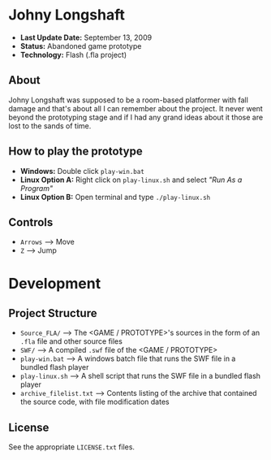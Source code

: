 # Johny Longshaft

 - **Last Update Date:** September 13, 2009
 - **Status:** Abandoned game prototype
 - **Technology:** Flash (.fla project)


## About
Johny Longshaft was supposed to be a room-based platformer with fall damage
and that's about all I can remember about the project. It never went beyond the
prototyping stage and if I had any grand ideas about it those are lost to the
sands of time.


## How to play the prototype
 - **Windows:** Double click `play-win.bat`
 - **Linux Option A:** Right click on `play-linux.sh` and
   select *"Run As a Program"*
 - **Linux Option B:** Open terminal and type `./play-linux.sh`


## Controls
 - `Arrows` ⟶ Move
 - `Z` ⟶ Jump


# Development
## Project Structure
 - `Source_FLA/` ⟶ The <GAME / PROTOTYPE>'s sources in the form of an `.fla` file
    and other source files
 - `SWF/` ⟶ A compiled `.swf` file of the <GAME / PROTOTYPE>
 - `play-win.bat` ⟶ A windows batch file that runs the SWF file in
   a bundled flash player
 - `play-linux.sh` ⟶ A shell script that runs the SWF file in
   a bundled flash player
 - `archive_filelist.txt` ⟶ Contents listing of the archive that contained the
   source code, with file modification dates


## License
See the appropriate `LICENSE.txt` files.